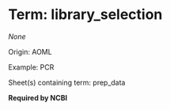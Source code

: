 # Term: library_selection

*None*

Origin: AOML

Example: PCR

Sheet(s) containing term: prep_data

**Required by NCBI**